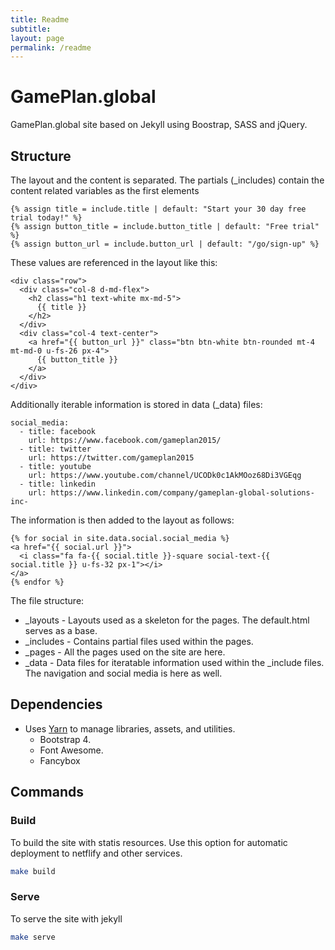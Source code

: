 ```yaml
---
title: Readme
subtitle:
layout: page
permalink: /readme
---
```


GamePlan.global
===============


GamePlan.global site based on Jekyll using Boostrap, SASS and jQuery.


## Structure

The layout and the content is separated. 
The partials (_includes) contain the content related variables as the first elements
~~~
{% assign title = include.title | default: "Start your 30 day free trial today!" %}
{% assign button_title = include.button_title | default: "Free trial" %}
{% assign button_url = include.button_url | default: "/go/sign-up" %}
~~~

These values are referenced in the layout like this:

~~~
<div class="row">
  <div class="col-8 d-md-flex">
    <h2 class="h1 text-white mx-md-5">
      {{ title }}
    </h2>
  </div>
  <div class="col-4 text-center">
    <a href="{{ button_url }}" class="btn btn-white btn-rounded mt-4 mt-md-0 u-fs-26 px-4">
      {{ button_title }}
    </a>
  </div>
</div>
~~~

Additionally iterable information is stored in data (_data) files:
~~~
social_media:
  - title: facebook
    url: https://www.facebook.com/gameplan2015/
  - title: twitter
    url: https://twitter.com/gameplan2015
  - title: youtube
    url: https://www.youtube.com/channel/UCODk0c1AkMOoz68Di3VGEqg
  - title: linkedin
    url: https://www.linkedin.com/company/gameplan-global-solutions-inc-
~~~

The information is then added to the layout as follows:
~~~
{% for social in site.data.social.social_media %}
<a href="{{ social.url }}">
  <i class="fa fa-{{ social.title }}-square social-text-{{ social.title }} u-fs-32 px-1"></i>
</a>
{% endfor %}
~~~

The file structure:
- _layouts - Layouts used as a skeleton for the pages. The default.html serves as a base.
- _includes - Contains partial files used within the pages. 
- _pages - All the pages used on the site are here.
- _data - Data files for iteratable information used within the _include files. The navigation and social media is here as well.



## Dependencies
- Uses [Yarn](https://github.com/yarnpkg/yarn) to manage libraries, assets, and utilities.
  - Bootstrap 4.
  - Font Awesome.
  - Fancybox


## Commands

### Build

To build the site with statis resources. Use this option for automatic deployment to netflify and other services.
~~~ bash
make build
~~~

### Serve
To serve the site with jekyll
~~~ bash
make serve
~~~



